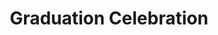---
layout: photo_set
title: Graduation Celebration
permalink: /posts/ceb_grad/
time: 18th October, 2022
company: Mahidol University, Thailand
description: "CEB-RAMA-MU hosted Graduation Cerlebration for alumni of 2020 and 2021 academic years. Although I chose not to attend the ceremonies hosted by Faculty of Medicine Ramathibodi Hospital and Mahidol University, I participated on this day as a Master of Science graduate of 2021."

photos:
    set: ceb_grad
    size: 5
---